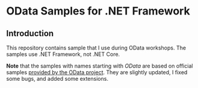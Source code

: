 # OData Samples for .NET Framework

## Introduction

This repository contains sample that I use during OData workshops. The samples use .NET Framework, not .NET Core.

**Note** that the samples with names starting with *OData* are based on official samples [provided by the OData project](https://github.com/OData/ODataSamples). They are slightly updated, I fixed some bugs, and added some extensions.
